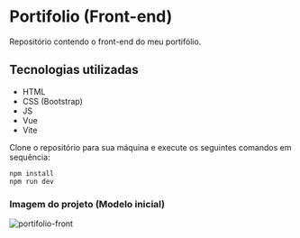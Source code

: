 # Portifolio (Front-end)

Repositório contendo o front-end do meu portifólio.

## Tecnologias utilizadas
* HTML
* CSS (Bootstrap)
* JS
* Vue
* Vite

Clone o repositório para sua máquina e execute os seguintes comandos em sequência:

```
npm install
npm run dev
```

### Imagem do projeto (Modelo inicial)
![portifolio-front](https://github.com/user-attachments/assets/1545bce7-b93e-4fc6-a30f-494b82eec00b)
